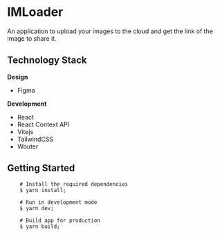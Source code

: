 # IMLoader

An application to upload your images to the cloud and get the link of the image to share it.

## Technology Stack

**Design**
- Figma

**Development**
- React
- React Context API
- Vitejs
- TailwindCSS
- Wouter

## Getting Started
```
	# Install the required dependencies
	$ yarn install;

	# Run in development mode
	$ yarn dev;

	# Build app for production
	$ yarn build;
```
